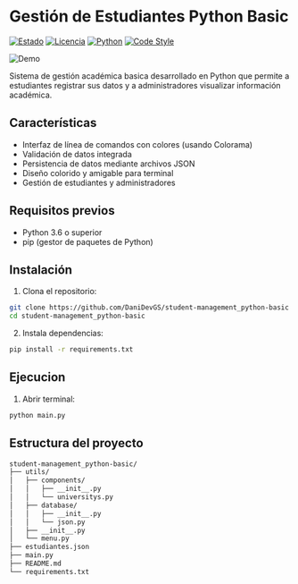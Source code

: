 # Gestión de Estudiantes Python Basic

[![Estado](https://img.shields.io/badge/estado-activo-brightgreen)](https://github.com/DaniDevGS/student-management_python-basic)
[![Licencia](https://img.shields.io/badge/licencia-CC_BY--ND_4.0-lightgrey)](https://creativecommons.org/licenses/by-nd/4.0/)
[![Python](https://img.shields.io/badge/Python-3.6%2B-blue?logo=python)](https://python.org)
[![Code Style](https://img.shields.io/badge/code%20style-PEP8-brightgreen)](https://pep8.org)

![Demo](https://images.unsplash.com/photo-1624953587687-daf255b6b80a?fm=jpg&q=60&w=800&h=400&fit=crop&ixlib=rb-4.1.0&ixid=M3wxMjA3fDB8MHxzZWFyY2h8M3x8cHl0aG9uJTIwcHJvZ3JhbW1pbmd8ZW58MHx8MHx8fDA%3D)


Sistema de gestión académica basica desarrollado en Python que permite a estudiantes registrar sus datos y a administradores visualizar información académica.

## Características

- Interfaz de línea de comandos con colores (usando Colorama)
- Validación de datos integrada
- Persistencia de datos mediante archivos JSON
- Diseño colorido y amigable para terminal
- Gestión de estudiantes y administradores

## Requisitos previos

- Python 3.6 o superior
- pip (gestor de paquetes de Python)

## Instalación

1. Clona el repositorio:
```bash
git clone https://github.com/DaniDevGS/student-management_python-basic
cd student-management_python-basic
```

2. Instala dependencias:
```bash
pip install -r requirements.txt
```

## Ejecucion

1. Abrir terminal:
```bash
python main.py
```

## Estructura del proyecto
```bash
student-management_python-basic/
├── utils/
│   ├── components/
│   │   ├── __init__.py
│   │   └── universitys.py
│   ├── database/
│   │   ├── __init__.py
│   │   └── json.py
│   ├── __init__.py
│   └── menu.py
├── estudiantes.json
├── main.py
├── README.md
└── requirements.txt
```
